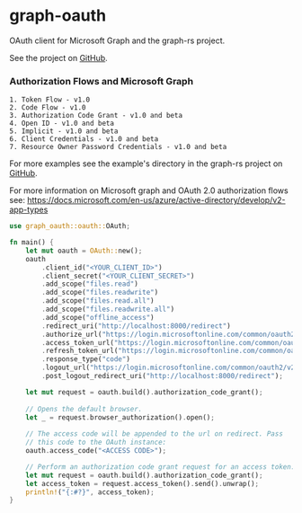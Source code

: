 # graph-oauth

OAuth client for Microsoft Graph and the graph-rs project.

See the project on [GitHub](https://github.com/sreeise/graph-rs).

### Authorization Flows and Microsoft Graph

    1. Token Flow - v1.0
    2. Code Flow - v1.0
    3. Authorization Code Grant - v1.0 and beta
    4. Open ID - v1.0 and beta
    5. Implicit - v1.0 and beta
    6. Client Credentials - v1.0 and beta
    7. Resource Owner Password Credentials - v1.0 and beta

For more examples see the example's directory in the graph-rs project
on [GitHub](https://github.com/sreeise/graph-rs).

For more information on Microsoft graph and OAuth 2.0 authorization flows see:
https://docs.microsoft.com/en-us/azure/active-directory/develop/v2-app-types

```rust
use graph_oauth::oauth::OAuth;

fn main() {
    let mut oauth = OAuth::new();
    oauth
        .client_id("<YOUR_CLIENT_ID>")
        .client_secret("<YOUR_CLIENT_SECRET>")
        .add_scope("files.read")
        .add_scope("files.readwrite")
        .add_scope("files.read.all")
        .add_scope("files.readwrite.all")
        .add_scope("offline_access")
        .redirect_uri("http://localhost:8000/redirect")
        .authorize_url("https://login.microsoftonline.com/common/oauth2/v2.0/authorize")
        .access_token_url("https://login.microsoftonline.com/common/oauth2/v2.0/token")
        .refresh_token_url("https://login.microsoftonline.com/common/oauth2/v2.0/token")
        .response_type("code")
        .logout_url("https://login.microsoftonline.com/common/oauth2/v2.0/logout")
        .post_logout_redirect_uri("http://localhost:8000/redirect");

    let mut request = oauth.build().authorization_code_grant();
    
    // Opens the default browser.
    let _ = request.browser_authorization().open();
    
    // The access code will be appended to the url on redirect. Pass
    // this code to the OAuth instance:
    oauth.access_code("<ACCESS CODE>");

    // Perform an authorization code grant request for an access token:
    let mut request = oauth.build().authorization_code_grant();
    let access_token = request.access_token().send().unwrap();
    println!("{:#?}", access_token);
}
```
